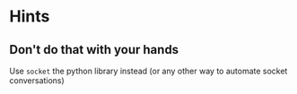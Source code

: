 # Hints
## Don't do that with your hands
Use `socket` the python library instead (or any other way to automate socket conversations)
